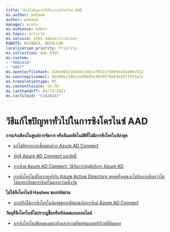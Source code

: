 ```yaml
---
title: วิธีแก้ไขปัญหาทั่วไปในการซิงโครไนซ์ AAD
ms.author: pebaum
author: pebaum
manager: scotv
ms.audience: Admin
ms.topic: article
ms.service: o365-administration
ROBOTS: NOINDEX, NOFOLLOW
localization_priority: Priority
ms.collection: Adm_O365
ms.custom:
- "9002418"
- "4867"
ms.openlocfilehash: d26e49421b1b0c1d8ce79121f8dbdea16a06c552
ms.sourcegitcommit: 8bc60ec34bc1e40685e3976576e04a2623f63a7c
ms.translationtype: MT
ms.contentlocale: th-TH
ms.lasthandoff: 04/15/2021
ms.locfileid: "51828243"
---
```

# <a name="solutions-to-common-aad-synchronization-problems"></a>วิธีแก้ไขปัญหาทั่วไปในการซิงโครไนซ์ AAD

**การแจ้งเตือนในศูนย์การจัดการ หรืออีเมลอัตโนมัติที่ไม่มีการซิงโครไนซ์ล่าสุด**

- [แก้ไขปัญหาการเชื่อมต่อด้วย Azure AD Connect](https://docs.microsoft.com/azure/active-directory/hybrid/tshoot-connect-connectivity)

- [บัญชี Azure AD Connect และสิทธิ์](https://go.microsoft.com/fwlink/p/?LinkId=820598)

- [การซิงค์ Azure AD Connect: วิธีจัดการบัญชีบริการ Azure AD](https://docs.microsoft.com/azure/active-directory/hybrid/how-to-connect-azureadaccount)

- [การซิงโครไนซ์ไดเรกทอรีกับ Azure Active Directory หยุดหรือคุณจะได้รับการเตือนว่าไม่ได้ลงทะเบียนการซิงค์ในมากกว่าหนึ่งวัน](https://support.microsoft.com/help/2882421/directory-synchronization-to-azure-active-directory-stops-or-you-re-warned-that-sync-hasn-t-registered-in-more-than-a-day)
 
**ไม่ได้ซิงโครไนซ์ Hashes ของรหัสผ่าน**

- [การปรับใช้การซิงโครไนซ์แฮชของรหัสผ่านกับการซิงค์ Azure AD Connect](https://docs.microsoft.com/azure/active-directory/hybrid/how-to-connect-password-hash-synchronization)

**วัตถุที่ซิงโครไนซ์ไม่ปรากฏขึ้นหรืออัปเดตแบบออนไลน์**

- [การซิงโครไนซ์ข้อมูลเฉพาะตัวและความยืดหยุ่นแอตทริบิวต์ที่คัดลอก](https://docs.microsoft.com/azure/active-directory/hybrid/how-to-connect-syncservice-duplicate-attribute-resiliency)
